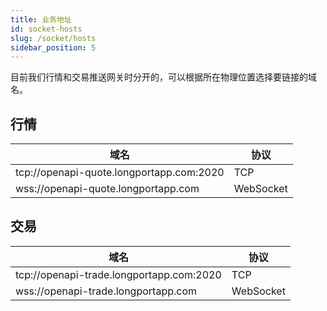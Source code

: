 ```yaml
---
title: 业务地址
id: socket-hosts
slug: /socket/hosts
sidebar_position: 5
---
```


目前我们行情和交易推送网关时分开的，可以根据所在物理位置选择要链接的域名。

## 行情

| 域名                                     | 协议      |
| ---------------------------------------- | --------- |
| tcp://openapi-quote.longportapp.com:2020 | TCP       |
| wss://openapi-quote.longportapp.com      | WebSocket |

## 交易

| 域名                                     | 协议      |
| ---------------------------------------- | --------- |
| tcp://openapi-trade.longportapp.com:2020 | TCP       |
| wss://openapi-trade.longportapp.com      | WebSocket |
